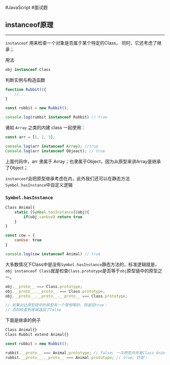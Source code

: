 #JavaScript #面试题 

## instanceof原理
---
`instanceof` 用来检查一个对象是否属于某个特定的Class， 同时，它还考虑了继承；

用法
```js
obj instanceof Class
```

判断实例与构造函数
```js
function Rubbit(){
	//...
}

const rubbit = new Rubbit();

console.log(rubbit instanceof Rubbit) // true
```


诸如 `Array` 之类的内建 class 一起使用：
```js
const arr = [1, 2, 3];

console.log(arr instanceof Array); //true
Console.log(arr instanceof Objeact); // true
```
上面代码中，arr 隶属于 Array；也隶属于Object，因为从原型来讲Array是继承了Object；

`instanceof`会把原型继承考虑在内，此外我们还可以在静态方法`Symbol.hasInstance`中自定义逻辑

### `Symbol.hasInstance`
```js
Class Animal{
	static [Symbol.hasInstance](obj){
		if(obj.canUse) return true
	}
}

const cow = {
	canUse: true
}

console.log(cow instanceof Animal) // true
```



大多数情况下Class中是没有`Symbol.hasInstance`静态方法的，标准逻辑就是，`obj instanceof Class`就是检查`Class.prototype`是否等于`obj`原型链中的原型之一。

```js
obj.__proto__ === Class.prototype;
obj.__proto__.__proto__ === Class.prototype;
obj.__proto__.__proto__.__proto__ === Class.prototype;

// 如果对比原型链中的原型有一个是相等的，则返回true；
// 否则检查到尾端返回了false
```


下面是继承的例子
```js
Class Animal{}
Class Rubbit extend Animal{}

const rubbit = new Rubbit();

rubbit.__proto__ === Animal.prototype; // false; 一次原型并非是Class Animal
rubbit.__proto__.__proto__ === Animal.prototype; // true; 匹配！
```
